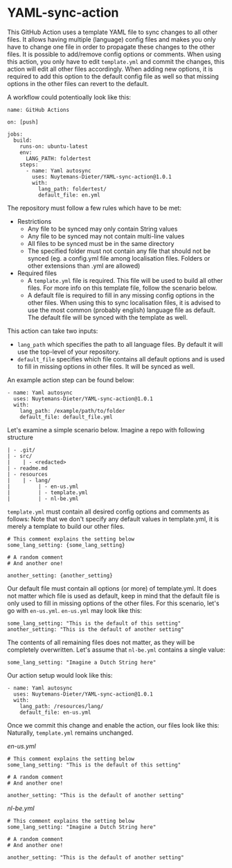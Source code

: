 # YAML-sync-action
This GitHub Action uses a template YAML file to sync changes to all other files.
It allows having multiple (language) config files and makes you only have to change one file in order to propagate these changes to the other files.
It is possible to add/remove config options or comments. When using this action, you only have to edit `template.yml` and commit the changes, this action will edit all other files accordingly. When adding new options, it is required to add this option to the default config file as well so that missing options in the other files can revert to the default. 

A workflow could potentioally look like this:
````
name: GitHub Actions

on: [push]

jobs:
  build:
    runs-on: ubuntu-latest
    env:
      LANG_PATH: foldertest
    steps:
      - name: Yaml autosync
        uses: Nuytemans-Dieter/YAML-sync-action@1.0.1
        with:
          lang_path: foldertest/
          default_file: en.yml
````

The repository must follow a few rules which have to be met:
- Restrictions
  - Any file to be synced may only contain String values
  - Any file to be synced may not contain multi-line values
  - All files to be synced must be in the same directory
  - The specified folder must not contain any file that should not be synced (eg. a config.yml file among localisation files. Folders or other extensions than .yml are allowed)
- Required files
  - A `template.yml` file is required. This file will be used to build all other files. For more info on this template file, follow the scenario below.
  - A default file is required to fill in any missing config options in the other files. When using this to sync localisation files, it is advised to use the most common (probably english) language file as default. The default file will be synced with the template as well. 

This action can take two inputs:
- `lang_path` which specifies the path to all language files. By default it will use the top-level of your repository.
- `default_file` specifies which file contains all default options and is used to fill in missing options in other files. It will be synced as well.

An example action step can be found below:
````
- name: Yaml autosync
  uses: Nuytemans-Dieter/YAML-sync-action@1.0.1
  with:
    lang_path: /example/path/to/folder
    default_file: default_file.yml
````

Let's examine a simple scenario below. Imagine a repo with following structure
````
| - .git/
| - src/
|    | - <redacted>
| - readme.md
| - resources
|    | - lang/
|         | - en-us.yml
|         | - template.yml
|         | - nl-be.yml
````

`template.yml` must contain all desired config options and comments as follows:
Note that we don't specify any default values in template.yml, it is merely a template to build our other files.
````
# This comment explains the setting below
some_lang_setting: {some_lang_setting}

# A random comment
# And another one!

another_setting: {another_setting}
````

Our default file must contain all options (or more) of template.yml. It does not matter which file is used as default, keep in mind that the default file is only used to fill in missing options of the other files. For this scenario, let's go with `en-us.yml`.
`en-us.yml` may look like this:
````
some_lang_setting: "This is the default of this setting"
another_setting: "This is the default of another setting"
````

The contents of all remaining files does not matter, as they will be completely overwritten. Let's assume that `nl-be.yml` contains a single value:
````
some_lang_setting: "Imagine a Dutch String here"
````

Our action setup would look like this:
````
- name: Yaml autosync
  uses: Nuytemans-Dieter/YAML-sync-action@1.0.1
  with:
    lang_path: /resources/lang/
    default_file: en-us.yml
````

Once we commit this change and enable the action, our files look like this:
Naturally, `template.yml` remains unchanged.

*en-us.yml*
````
# This comment explains the setting below
some_lang_setting: "This is the default of this setting"

# A random comment
# And another one!

another_setting: "This is the default of another setting"
````
*nl-be.yml*
````
# This comment explains the setting below
some_lang_setting: "Imagine a Dutch String here"

# A random comment
# And another one!

another_setting: "This is the default of another setting"
````
